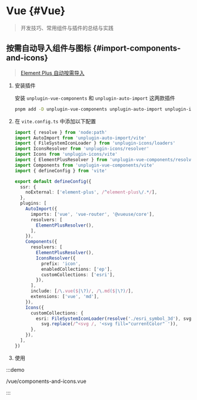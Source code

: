 # Vue {#Vue}

> 开发技巧、常用组件与插件的总结与实践

## 按需自动导入组件与图标 {#import-components-and-icons}

> [Element Plus 自动按需导入](https://element-plus.org/zh-CN/guide/quickstart.html#%E6%8C%89%E9%9C%80%E5%AF%BC%E5%85%A5)

1. 安装插件

   安装 `unplugin-vue-components` 和 `unplugin-auto-import` 这两款插件

   ```sh
   pnpm add -D unplugin-vue-components unplugin-auto-import unplugin-icons
   ```

2. 在 `vite.config.ts` 中添加以下配置

   ```ts twoslash
   import { resolve } from 'node:path'
   import AutoImport from 'unplugin-auto-import/vite'
   import { FileSystemIconLoader } from 'unplugin-icons/loaders'
   import IconsResolver from 'unplugin-icons/resolver'
   import Icons from 'unplugin-icons/vite'
   import { ElementPlusResolver } from 'unplugin-vue-components/resolvers'
   import Components from 'unplugin-vue-components/vite'
   import { defineConfig } from 'vite'

   export default defineConfig({
     ssr: {
       noExternal: ['element-plus', /^element-plus\/.*/],
     },
     plugins: [
       AutoImport({
         imports: ['vue', 'vue-router', '@vueuse/core'],
         resolvers: [
           ElementPlusResolver(),
         ],
       }),
       Components({
         resolvers: [
           ElementPlusResolver(),
           IconsResolver({
             prefix: 'icon',
             enabledCollections: ['ep'],
             customCollections: ['esri'],
           }),
         ],
         include: [/\.vue($|\?)/, /\.md($|\?)/],
         extensions: ['vue', 'md'],
       }),
       Icons({
         customCollections: {
           esri: FileSystemIconLoader(resolve('./esri_symbol_3d'), svg =>
             svg.replace(/^<svg /, '<svg fill="currentColor" ')),
         },
       }),
     ],
   })
   ```

3. 使用


:::demo

/vue/components-and-icons.vue

:::
